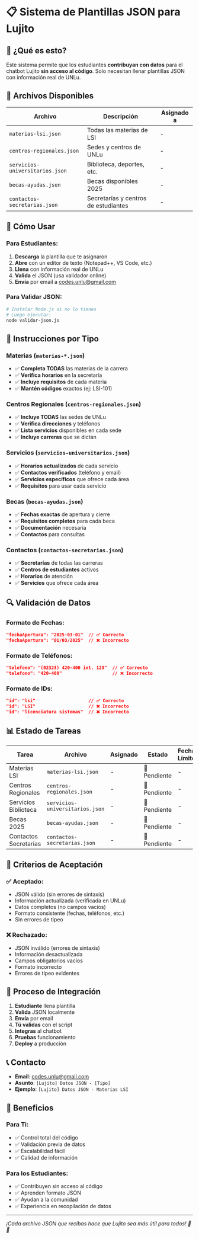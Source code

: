 # 📋 Sistema de Plantillas JSON para Lujito

## 🎯 ¿Qué es esto?

Este sistema permite que los estudiantes **contribuyan con datos** para el chatbot Lujito **sin acceso al código**. Solo necesitan llenar plantillas JSON con información real de UNLu.

## 📁 Archivos Disponibles

| Archivo | Descripción | Asignado a |
|---------|-------------|------------|
| `materias-lsi.json` | Todas las materias de LSI | - |
| `centros-regionales.json` | Sedes y centros de UNLu | - |
| `servicios-universitarios.json` | Biblioteca, deportes, etc. | - |
| `becas-ayudas.json` | Becas disponibles 2025 | - |
| `contactos-secretarias.json` | Secretarías y centros de estudiantes | - |

## 🚀 Cómo Usar

### **Para Estudiantes:**

1. **Descarga** la plantilla que te asignaron
2. **Abre** con un editor de texto (Notepad++, VS Code, etc.)
3. **Llena** con información real de UNLu
4. **Valida** el JSON (usa validador online)
5. **Envía** por email a codes.unlu@gmail.com

### **Para Validar JSON:**
```bash
# Instalar Node.js si no lo tienes
# Luego ejecutar:
node validar-json.js
```

## 📝 Instrucciones por Tipo

### **Materias** (`materias-*.json`)
- ✅ **Completa TODAS** las materias de la carrera
- ✅ **Verifica horarios** en la secretaría
- ✅ **Incluye requisitos** de cada materia
- ✅ **Mantén códigos** exactos (ej: LSI-101)

### **Centros Regionales** (`centros-regionales.json`)
- ✅ **Incluye TODAS** las sedes de UNLu
- ✅ **Verifica direcciones** y teléfonos
- ✅ **Lista servicios** disponibles en cada sede
- ✅ **Incluye carreras** que se dictan

### **Servicios** (`servicios-universitarios.json`)
- ✅ **Horarios actualizados** de cada servicio
- ✅ **Contactos verificados** (teléfono y email)
- ✅ **Servicios específicos** que ofrece cada área
- ✅ **Requisitos** para usar cada servicio

### **Becas** (`becas-ayudas.json`)
- ✅ **Fechas exactas** de apertura y cierre
- ✅ **Requisitos completos** para cada beca
- ✅ **Documentación** necesaria
- ✅ **Contactos** para consultas

### **Contactos** (`contactos-secretarias.json`)
- ✅ **Secretarías** de todas las carreras
- ✅ **Centros de estudiantes** activos
- ✅ **Horarios** de atención
- ✅ **Servicios** que ofrece cada área

## 🔍 Validación de Datos

### **Formato de Fechas:**
```json
"fechaApertura": "2025-03-01"  // ✅ Correcto
"fechaApertura": "01/03/2025"  // ❌ Incorrecto
```

### **Formato de Teléfonos:**
```json
"telefono": "(02323) 420-400 int. 123"  // ✅ Correcto
"telefono": "420-400"                   // ❌ Incorrecto
```

### **Formato de IDs:**
```json
"id": "lsi"                    // ✅ Correcto
"id": "LSI"                    // ❌ Incorrecto
"id": "licenciatura sistemas"  // ❌ Incorrecto
```

## 📊 Estado de Tareas

| Tarea | Archivo | Asignado | Estado | Fecha Límite |
|-------|---------|----------|--------|--------------|
| Materias LSI | `materias-lsi.json` | - | 🔴 Pendiente | - |
| Centros Regionales | `centros-regionales.json` | - | 🔴 Pendiente | - |
| Servicios Biblioteca | `servicios-universitarios.json` | - | 🔴 Pendiente | - |
| Becas 2025 | `becas-ayudas.json` | - | 🔴 Pendiente | - |
| Contactos Secretarías | `contactos-secretarias.json` | - | 🔴 Pendiente | - |

## 🎯 Criterios de Aceptación

### **✅ Aceptado:**
- JSON válido (sin errores de sintaxis)
- Información actualizada (verificada en UNLu)
- Datos completos (no campos vacíos)
- Formato consistente (fechas, teléfonos, etc.)
- Sin errores de tipeo

### **❌ Rechazado:**
- JSON inválido (errores de sintaxis)
- Información desactualizada
- Campos obligatorios vacíos
- Formato incorrecto
- Errores de tipeo evidentes

## 🚀 Proceso de Integración

1. **Estudiante** llena plantilla
2. **Valida** JSON localmente
3. **Envía** por email
4. **Tú validas** con el script
5. **Integras** al chatbot
6. **Pruebas** funcionamiento
7. **Deploy** a producción

## 📞 Contacto

- **Email**: codes.unlu@gmail.com
- **Asunto**: `[Lujito] Datos JSON - [Tipo]`
- **Ejemplo**: `[Lujito] Datos JSON - Materias LSI`

## 🎉 Beneficios

### **Para Ti:**
- ✅ Control total del código
- ✅ Validación previa de datos
- ✅ Escalabilidad fácil
- ✅ Calidad de información

### **Para los Estudiantes:**
- ✅ Contribuyen sin acceso al código
- ✅ Aprenden formato JSON
- ✅ Ayudan a la comunidad
- ✅ Experiencia en recopilación de datos

---

*¡Cada archivo JSON que recibas hace que Lujito sea más útil para todos! 🤖✨*
